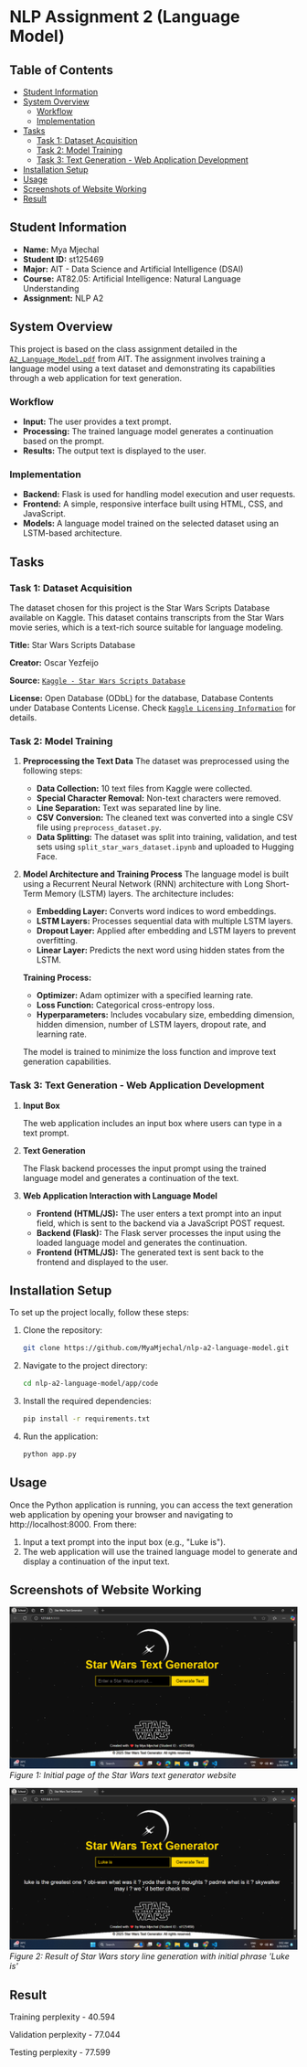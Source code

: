 # NLP Assignment 2 (Language Model)
## Table of Contents
- [Student Information](#student-information)
- [System Overview](#system-overview)
    - [Workflow](#workflow)
    - [Implementation](#implementation)
- [Tasks](#tasks)
    - [Task 1: Dataset Acquisition](#task-1-dataset-acquisition)
    - [Task 2: Model Training](#task-2-model-training)
    - [Task 3: Text Generation - Web Application Development](#task-3-text-generation---web-application-development)
- [Installation Setup](#installation-setup)
- [Usage](#usage)
- [Screenshots of Website Working](#screenshots-of-website-working)
- [Result](#result)

## Student Information
- **Name:** Mya Mjechal
- **Student ID:** st125469
- **Major:** AIT - Data Science and Artificial Intelligence (DSAI)
- **Course:** AT82.05: Artificial Intelligence: Natural Language Understanding
- **Assignment:** NLP A2

## System Overview
This project is based on the class assignment detailed in the [`A2_Language_Model.pdf`](https://github.com/MyaMjechal/nlp-a2-language-model/blob/main/A2_Language_Model.pdf) from AIT. The assignment involves training a language model using a text dataset and demonstrating its capabilities through a web application for text generation.

### Workflow
- **Input:** The user provides a text prompt.
- **Processing:** The trained language model generates a continuation based on the prompt.
- **Results:** The output text is displayed to the user.

### Implementation
- **Backend:** Flask is used for handling model execution and user requests.
- **Frontend:** A simple, responsive interface built using HTML, CSS, and JavaScript.
- **Models:** A language model trained on the selected dataset using an LSTM-based architecture.

## Tasks
### Task 1: Dataset Acquisition
The dataset chosen for this project is the Star Wars Scripts Database available on Kaggle. This dataset contains transcripts from the Star Wars movie series, which is a text-rich source suitable for language modeling.

**Title:** Star Wars Scripts Database

**Creator:** Oscar Yezfeijo

**Source:** [`Kaggle - Star Wars Scripts Database`](https://www.kaggle.com/datasets/oscaryezfeijo/star-wars-scripts-database)

**License:** Open Database (ODbL) for the database, Database Contents under Database Contents License. Check [`Kaggle Licensing Information`](https://opendatacommons.org/licenses/dbcl/1-0/) for details.

### Task 2: Model Training

1. **Preprocessing the Text Data**
    The dataset was preprocessed using the following steps:
    - **Data Collection:** 10 text files from Kaggle were collected.
    - **Special Character Removal:** Non-text characters were removed.
    - **Line Separation:** Text was separated line by line.
    - **CSV Conversion:** The cleaned text was converted into a single CSV file using `preprocess_dataset.py`.
    - **Data Splitting:** The dataset was split into training, validation, and test sets using `split_star_wars_dataset.ipynb` and uploaded to Hugging Face.

2. **Model Architecture and Training Process**
    The language model is built using a Recurrent Neural Network (RNN) architecture with Long Short-Term Memory (LSTM) layers. The architecture includes:

    - **Embedding Layer:** Converts word indices to word embeddings.
    - **LSTM Layers:** Processes sequential data with multiple LSTM layers.
    - **Dropout Layer:** Applied after embedding and LSTM layers to prevent overfitting.
    - **Linear Layer:** Predicts the next word using hidden states from the LSTM.

    **Training Process:**
    - **Optimizer:** Adam optimizer with a specified learning rate.
    - **Loss Function:** Categorical cross-entropy loss.
    - **Hyperparameters:** Includes vocabulary size, embedding dimension, hidden dimension, number of LSTM layers, dropout rate, and learning rate.

    The model is trained to minimize the loss function and improve text generation capabilities.

### Task 3: Text Generation - Web Application Development

1. **Input Box**

    The web application includes an input box where users can type in a text prompt.

2. **Text Generation**

    The Flask backend processes the input prompt using the trained language model and generates a continuation of the text.

3. **Web Application Interaction with Language Model**

    - **Frontend (HTML/JS):** The user enters a text prompt into an input field, which is sent to the backend via a JavaScript POST request.
    - **Backend (Flask):** The Flask server processes the input using the loaded language model and generates the continuation.
    - **Frontend (HTML/JS):** The generated text is sent back to the frontend and displayed to the user.

## Installation Setup
To set up the project locally, follow these steps:
1. Clone the repository:
    ```bash
    git clone https://github.com/MyaMjechal/nlp-a2-language-model.git
    ```
2. Navigate to the project directory:
    ```bash
    cd nlp-a2-language-model/app/code
    ```
3. Install the required dependencies:
    ```bash
    pip install -r requirements.txt
    ```
4. Run the application:
    ```bash
    python app.py
    ```

## Usage
Once the Python application is running, you can access the text generation web application by opening your browser and navigating to http://localhost:8000. From there:
1. Input a text prompt into the input box (e.g., "Luke is").
2. The web application will use the trained language model to generate and display a continuation of the input text.

## Screenshots of Website Working
![Website Screenshot 1](images/star-wars-3.png)
_Figure 1: Initial page of the Star Wars text generator website_

![Website Screenshot 2](images/star-wars-4.png)
_Figure 2: Result of Star Wars story line generation with initial phrase 'Luke is'_

## Result
Training perplexity - 40.594

Validation perplexity - 77.044

Testing perplexity - 77.599
